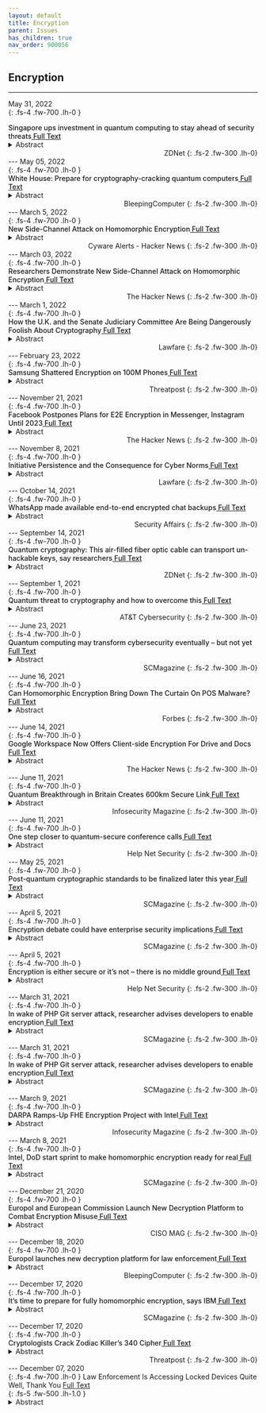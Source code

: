 ```yaml
---
layout: default
title: Encryption 
parent: Issues 
has_children: true
nav_order: 900056
---
```


## Encryption
---
May 31, 2022 <br>
{: .fs-4 .fw-700 .lh-0  }
<p style="font-weight:500; margin:0px" markdown="1">
Singapore ups investment in quantum computing to stay ahead of security threats<a href="https://www.zdnet.com/article/singapore-ups-investment-in-quantum-computing-to-stay-ahead-of-security-threats/?&amp;web_view=true"> Full Text</a>
</p>
<details>
  <summary>Abstract</summary>
The Singapore government on Tuesday announced plans to set aside SG$23.5 million (US$17.09 million) to support three national platforms, parked under its Quantum Engineering Programme (QEP), for up to 3.5 years.
</details>
<div style="text-align: right" markdown="1">
ZDNet
{: .fs-2 .fw-300 .lh-0}
</div>
---
May 05, 2022 <br> 
{: .fs-4 .fw-700 .lh-0  }
<p style="font-weight:500; margin:0px" markdown="1">
White House: Prepare for cryptography-cracking quantum computers<a href="https://www.bleepingcomputer.com/news/security/white-house-prepare-for-cryptography-cracking-quantum-computers/"> Full Text</a>
</p>
<details>
  <summary>Abstract</summary>
President Joe Biden signed a national security memorandum (NSM) on Thursday asking government agencies to implement a set of measures that would&nbsp;mitigate risks posed by quantum computers to US national cyber security.
</details>
<div style="text-align: right" markdown="1">
BleepingComputer
{: .fs-2 .fw-300 .lh-0}
</div>
---
March 5, 2022 <br>
{: .fs-4 .fw-700 .lh-0  }
<p style="font-weight:500; margin:0px" markdown="1">
New Side-Channel Attack on Homomorphic Encryption<a href="https://cyware.com/news/new-side-channel-attack-on-homomorphic-encryption-703f97cf"> Full Text</a>
</p>
<details>
  <summary>Abstract</summary>
A group of researchers has demonstrated the first side-channel attack on homomorphic encryption that can let anyone read the data in encrypted mode.&nbsp; The attack exploiting the flaw is named RevEAL and exploits the Gaussian sampling that exists in  Microsoft  SEAL's encryption phase. This manif ...
    Read More
</details>
<div style="text-align: right" markdown="1">
Cyware Alerts - Hacker News
{: .fs-2 .fw-300 .lh-0}
</div>
---
March 03, 2022 <br>
{: .fs-4 .fw-700 .lh-0  }
<p style="font-weight:500; margin:0px" markdown="1">
Researchers Demonstrate New Side-Channel Attack on Homomorphic Encryption<a href="https://thehackernews.com/2022/03/researchers-demonstrate-new-side.html"> Full Text</a>
</p>
<details>
  <summary>Abstract</summary>
A group of academics from the North Carolina State University and Dokuz Eylul University have demonstrated what they say is the "first side-channel attack" on homomorphic encryption that could be exploited to leak data as the encryption process is underway.  "Basically, by monitoring power consumption in a device that is encoding data for homomorphic encryption, we are able to read the data as it is being encrypted," Aydin Aysu, one of the authors of the study,&nbsp; said . "This demonstrates that even next generation encryption technologies need protection against side-channel attacks."  Homomorphic Encryption is a&nbsp; form of encryption &nbsp;that allows certain types of computation to be performed directly on encrypted data without having to decrypt it in the first place.   It's also meant to be privacy-preserving in that it allows sharing of sensitive data with other third-party services, such as data analytics firms, for further processing while the underlyin
</details>
<div style="text-align: right" markdown="1">
The Hacker News
{: .fs-2 .fw-300 .lh-0}
</div>
---
March 1, 2022 <br>
{: .fs-4 .fw-700 .lh-0  }
<p style="font-weight:500; margin:0px" markdown="1">
How the U.K. and the Senate Judiciary Committee Are Being Dangerously Foolish About Cryptography<a href="https://www.lawfareblog.com/how-uk-and-senate-judiciary-committee-are-being-dangerously-foolish-about-cryptography"> Full Text</a>
</p>
<details>
  <summary>Abstract</summary>
In an attempt to prevent the online circulation of child sexual abuse material, a reintroduced Senate bill runs the risk of failing to combat the problem while simultaneously decreasing internet security.
</details>
<div style="text-align: right" markdown="1">
Lawfare
{: .fs-2 .fw-300 .lh-0}
</div>
---
February 23, 2022 <br>
{: .fs-4 .fw-700 .lh-0  }
<p style="font-weight:500; margin:0px" markdown="1">
Samsung Shattered Encryption on 100M Phones<a href="https://threatpost.com/samsung-shattered-encryption-on-100m-phones/178606/"> Full Text</a>
</p>
<details>
  <summary>Abstract</summary>
One cryptography expert said that ‘serious flaws’ in the way Samsung phones encrypt sensitive material, as revealed by academics, are ’embarrassingly bad.’ 
</details>
<div style="text-align: right" markdown="1">
Threatpost
{: .fs-2 .fw-300 .lh-0}
</div>
---
November 21, 2021 <br>
{: .fs-4 .fw-700 .lh-0  }
<p style="font-weight:500; margin:0px" markdown="1">
Facebook Postpones Plans for E2E Encryption in Messenger, Instagram Until 2023<a href="https://thehackernews.com/2021/11/facebook-postpones-plans-for-e2e.html"> Full Text</a>
</p>
<details>
  <summary>Abstract</summary>
Meta, the parent company of Facebook, Instagram, and WhatsApp, disclosed that it doesn't intend to roll out default end-to-end encryption (E2EE) across all its messaging services until 2023, pushing its original plans by at least a year.  "We're taking our time to get this right and we don't plan to finish the global rollout of end-to-end encryption by default across all our messaging services until sometime in 2023," Meta's head of safety, Antigone Davis,&nbsp; said &nbsp;in a post published in The Telegraph over the weekend.  The new scheme, described as a "three-pronged approach," aims to employ a mix of non-encrypted data across its apps as well as account information and reports from users to improve safety and combat abuse, noting that the goal is to deter illegal behavior from happening in the first place, giving users more control, and actively encouraging users to flag harmful messages. Meta had previously&nbsp; outlined &nbsp;plans to be "fully end-to-en
</details>
<div style="text-align: right" markdown="1">
The Hacker News
{: .fs-2 .fw-300 .lh-0}
</div>
---
November 8, 2021 <br>
{: .fs-4 .fw-700 .lh-0  }
<p style="font-weight:500; margin:0px" markdown="1">
Initiative Persistence and the Consequence for Cyber Norms<a href="https://www.lawfareblog.com/initiative-persistence-and-consequence-cyber-norms"> Full Text</a>
</p>
<details>
  <summary>Abstract</summary>
Documents like CYBERCOM's 2018 Command Vision are less provocative in the context of other directives, but who in the U.S. government takes precedence in constructing cyber norms?
</details>
<div style="text-align: right" markdown="1">
Lawfare
{: .fs-2 .fw-300 .lh-0}
</div>
---
October 14, 2021 <br>
{: .fs-4 .fw-700 .lh-0  }
<p style="font-weight:500; margin:0px" markdown="1">
WhatsApp made available end-to-end encrypted chat backups<a href="https://securityaffairs.co/wordpress/123389/security/whatsapp-made-available-end-to-end-encrypted-chat-backups.html"> Full Text</a>
</p>
<details>
  <summary>Abstract</summary>
WhatsApp made available end-to-end encrypted chat backups on iOS and Android to prevent anyone from accessing user chats.



WhatsApp is rolling out end-to-end encrypted chat backups on both iOS and Android devices, the move aims at implementing an optional...
</details>
<div style="text-align: right" markdown="1">
Security Affairs
{: .fs-2 .fw-300 .lh-0}
</div>
---
September 14, 2021 <br>
{: .fs-4 .fw-700 .lh-0  }
<p style="font-weight:500; margin:0px" markdown="1">
Quantum cryptography: This air-filled fiber optic cable can transport un-hackable keys, say researchers<a href="https://www.zdnet.com/article/quantum-cryptography-this-air-filled-fiber-optic-cable-can-transport-un-hackable-keys-say-researchers/?&amp;web_view=true"> Full Text</a>
</p>
<details>
  <summary>Abstract</summary>
A new type of optical fiber filled with nothing but thin air has been found to be particularly effective to carry out quantum key distribution (QKD), a security protocol that is in principle un-hackable.
</details>
<div style="text-align: right" markdown="1">
ZDNet
{: .fs-2 .fw-300 .lh-0}
</div>
---
September 1, 2021 <br>
{: .fs-4 .fw-700 .lh-0  }
<p style="font-weight:500; margin:0px" markdown="1">
Quantum threat to cryptography and how to overcome this<a href="https://cybersecurity.att.com/blogs/security-essentials/how-quantum-computing-will-effect-cryptography-why-we-need-post-quantum-cryptography?&amp;web_view=true"> Full Text</a>
</p>
<details>
  <summary>Abstract</summary>
To maintain confidentiality, organizations use symmetric and public-key cryptography. Though public key encryption is the most prone to quantum attacks, symmetric key encryption is also susceptible.
</details>
<div style="text-align: right" markdown="1">
AT&amp;T Cybersecurity
{: .fs-2 .fw-300 .lh-0}
</div>
---
June 23, 2021 <br>
{: .fs-4 .fw-700 .lh-0  }
<p style="font-weight:500; margin:0px" markdown="1">
Quantum computing may transform cybersecurity eventually  – but not yet<a href="https://www.scmagazine.com/home/security-news/encryption-data-security/quantum-computing-may-transform-cybersecurity-eventually-but-not-yet/"> Full Text</a>
</p>
<details>
  <summary>Abstract</summary>
While government agencies and standards bodies are racing to test and vet new quantum resistant algorithms for widespread consumption, a small but growing industry of vendors has popped up offering to sell such protections to the broader public. What should potential buyers make of such offerings?
</details>
<div style="text-align: right" markdown="1">
SCMagazine
{: .fs-2 .fw-300 .lh-0}
</div>
---
June 16, 2021 <br>
{: .fs-4 .fw-700 .lh-0  }
<p style="font-weight:500; margin:0px" markdown="1">
Can Homomorphic Encryption Bring Down The Curtain On POS Malware?<a href="https://www.forbes.com/sites/forbestechcouncil/2021/06/15/can-homomorphic-encryption-bring-down-the-curtain-on-pos-malware/?&amp;web_view=true"> Full Text</a>
</p>
<details>
  <summary>Abstract</summary>
In standard encryption, we need to decrypt the ciphertext to process data at a destination, but in this case, this encryption can work on the same ciphertext and produce the same output as clear text.
</details>
<div style="text-align: right" markdown="1">
Forbes
{: .fs-2 .fw-300 .lh-0}
</div>
---
June 14, 2021 <br>
{: .fs-4 .fw-700 .lh-0  }
<p style="font-weight:500; margin:0px" markdown="1">
Google Workspace Now Offers Client-side Encryption For Drive and Docs<a href="https://thehackernews.com/2021/06/google-workspace-now-offers-client-side.html"> Full Text</a>
</p>
<details>
  <summary>Abstract</summary>
Google on Monday announced that it's rolling out client-side encryption to Google Workspace (formerly G Suite), thereby giving its enterprise customers direct control of encryption keys and the identity service they choose to access those keys.  "With client-side encryption, customer data is indecipherable to Google, while users can continue to take advantage of Google's native web-based collaboration, access content on mobile devices, and share encrypted files externally," the search giant&nbsp; said .&nbsp;  "When combined with our other encryption capabilities, customers can add new levels of data protection for their Google Workspace data."   The development coincides with the Google Workspace and Google Chat's&nbsp; broader availability to all users &nbsp;with a Google account. Workspace is the company's enterprise offering consisting of Gmail, Chat, Calendar, Drive, Docs, Sheets, Slides, Meet, and other tools.   Businesses using Google Workspace have the choice o
</details>
<div style="text-align: right" markdown="1">
The Hacker News
{: .fs-2 .fw-300 .lh-0}
</div>
---
June 11, 2021 <br>
{: .fs-4 .fw-700 .lh-0  }
<p style="font-weight:500; margin:0px" markdown="1">
Quantum Breakthrough in Britain Creates 600km Secure Link<a href="https://www.infosecurity-magazine.com:443/news/quantum-breakthrough-britain-600km/"> Full Text</a>
</p>
<details>
  <summary>Abstract</summary>
The breakthrough by Toshiba will enable long-distance quantum-secured information transfer
</details>
<div style="text-align: right" markdown="1">
Infosecurity Magazine
{: .fs-2 .fw-300 .lh-0}
</div>
---
June 11, 2021 <br>
{: .fs-4 .fw-700 .lh-0  }
<p style="font-weight:500; margin:0px" markdown="1">
One step closer to quantum-secure conference calls<a href="https://www.helpnetsecurity.com/2021/06/11/quantum-secure-conference-calls/?&amp;web_view=true"> Full Text</a>
</p>
<details>
  <summary>Abstract</summary>
The Quantum Key Distribution (QKD) technology deployed in this demonstration harnesses the properties of quantum physics to facilitate guaranteed secure distribution of cryptographic keys.
</details>
<div style="text-align: right" markdown="1">
Help Net Security
{: .fs-2 .fw-300 .lh-0}
</div>
---
May 25, 2021 <br>
{: .fs-4 .fw-700 .lh-0  }
<p style="font-weight:500; margin:0px" markdown="1">
Post-quantum cryptographic standards to be finalized later this year<a href="https://www.scmagazine.com/home/government/post-quantum-cryptographic-standards-to-be-finalized-later-this-year/"> Full Text</a>
</p>
<details>
  <summary>Abstract</summary>
The new cryptographic standards will likely underpin IT design and guide industrial purchasing decisions for decades to come.
</details>
<div style="text-align: right" markdown="1">
SCMagazine
{: .fs-2 .fw-300 .lh-0}
</div>
---
April 5, 2021 <br>
{: .fs-4 .fw-700 .lh-0  }
<p style="font-weight:500; margin:0px" markdown="1">
Encryption debate could have enterprise security implications<a href="https://www.scmagazine.com/home/security-news/encryption-data-security/encryption-debate-could-have-enterprise-security-implications/"> Full Text</a>
</p>
<details>
  <summary>Abstract</summary>
As the United Kingdom reignites the debate over data encryption, concern about trickle down impact to businesses emerge.
</details>
<div style="text-align: right" markdown="1">
SCMagazine
{: .fs-2 .fw-300 .lh-0}
</div>
---
April 5, 2021 <br>
{: .fs-4 .fw-700 .lh-0  }
<p style="font-weight:500; margin:0px" markdown="1">
Encryption is either secure or it’s not – there is no middle ground<a href="https://www.helpnetsecurity.com/2021/04/05/weak-encryption/?&amp;web_view=true"> Full Text</a>
</p>
<details>
  <summary>Abstract</summary>
The principle of end-to-end encryption underpins a system of communication where only the communicating users can read the messages, thereby preventing any eavesdropping.
</details>
<div style="text-align: right" markdown="1">
Help Net Security
{: .fs-2 .fw-300 .lh-0}
</div>
---
March 31, 2021 <br>
{: .fs-4 .fw-700 .lh-0  }
<p style="font-weight:500; margin:0px" markdown="1">
In wake of PHP Git server attack, researcher advises developers to enable encryption<a href="https://www.scmagazine.com/website-web-server-security/in-wake-of-php-git-server-attack-researcher-advises-developers-to-enable-encryption/"> Full Text</a>
</p>
<details>
  <summary>Abstract</summary>
Had two malicious commits not been caught, they could have infected scores of websites using the programming language.
</details>
<div style="text-align: right" markdown="1">
SCMagazine
{: .fs-2 .fw-300 .lh-0}
</div>
---
March 31, 2021 <br>
{: .fs-4 .fw-700 .lh-0  }
<p style="font-weight:500; margin:0px" markdown="1">
In wake of PHP Git server attack, researcher advises developers to enable encryption<a href="https://www.scmagazine.com/featured/in-wake-of-php-git-server-attack-researcher-advises-developers-to-enable-encryption/"> Full Text</a>
</p>
<details>
  <summary>Abstract</summary>
Had two malicious commits not been caught, they could have infected scores of websites using the programming language.
</details>
<div style="text-align: right" markdown="1">
SCMagazine
{: .fs-2 .fw-300 .lh-0}
</div>
---
March 9, 2021 <br>
{: .fs-4 .fw-700 .lh-0  }
<p style="font-weight:500; margin:0px" markdown="1">
DARPA Ramps-Up FHE Encryption Project with Intel<a href="https://www.infosecurity-magazine.com:443/news/darpa-rampsup-fhe-encryption/"> Full Text</a>
</p>
<details>
  <summary>Abstract</summary>
Research teams will try to make FHE calculations as fast as plaintext
</details>
<div style="text-align: right" markdown="1">
Infosecurity Magazine
{: .fs-2 .fw-300 .lh-0}
</div>
---
March 8, 2021 <br>
{: .fs-4 .fw-700 .lh-0  }
<p style="font-weight:500; margin:0px" markdown="1">
Intel, DoD start sprint to make homomorphic encryption ready for real<a href="https://www.scmagazine.com/home/security-news/encryption-data-security/intel-dod-start-sprint-to-make-homomorphic-encryption-ready-for-real/"> Full Text</a>
</p>
<details>
  <summary>Abstract</summary>
If successful, it could thwart the hurdle that keeps the pervasive privacy and security technology out of general use.
</details>
<div style="text-align: right" markdown="1">
SCMagazine
{: .fs-2 .fw-300 .lh-0}
</div>
---
December 21, 2020 <br>
{: .fs-4 .fw-700 .lh-0  }
<p style="font-weight:500; margin:0px" markdown="1">
Europol and European Commission Launch New Decryption Platform to Combat Encryption Misuse<a href="https://cisomag.eccouncil.org/europol-and-european-commission-launch-new-decryption-platform-to-combat-encryption-misuse/?&amp;web_view=true"> Full Text</a>
</p>
<details>
  <summary>Abstract</summary>
The new platform launched by Europol and the European Commission includes both software and hardware tools to provide help in accessing the encrypted material for law enforcement investigations.
</details>
<div style="text-align: right" markdown="1">
CISO MAG
{: .fs-2 .fw-300 .lh-0}
</div>
---
December 18, 2020 <br>
{: .fs-4 .fw-700 .lh-0  }
<p style="font-weight:500; margin:0px" markdown="1">
Europol launches new decryption platform for law enforcement<a href="https://www.bleepingcomputer.com/news/security/europol-launches-new-decryption-platform-for-law-enforcement/"> Full Text</a>
</p>
<details>
  <summary>Abstract</summary>
Europol and the European Commission have launched a new decryption platform that will help boost&nbsp;Europol's ability to gain access to information stored in encrypted media collected during criminal investigations.
</details>
<div style="text-align: right" markdown="1">
BleepingComputer
{: .fs-2 .fw-300 .lh-0}
</div>
---
December 17, 2020 <br>
{: .fs-4 .fw-700 .lh-0  }
<p style="font-weight:500; margin:0px" markdown="1">
It’s time to prepare for fully homomorphic encryption, says IBM<a href="https://www.scmagazine.com/home/security-news/its-time-to-prepare-for-fully-homomorphic-encryption-says-ibm/"> Full Text</a>
</p>
<details>
  <summary>Abstract</summary>
In a nutshell, the capability allows computers to perform operations on encrypted information without decrypting it first – meaning data science and machine learning are possible without actually seeing the data.
</details>
<div style="text-align: right" markdown="1">
SCMagazine
{: .fs-2 .fw-300 .lh-0}
</div>
---
December 17, 2020 <br>
{: .fs-4 .fw-700 .lh-0  }
<p style="font-weight:500; margin:0px" markdown="1">
Cryptologists Crack Zodiac Killer’s 340 Cipher<a href="https://threatpost.com/cryptologists-zodiac-killer-340-cipher/162353/"> Full Text</a>
</p>
<details>
  <summary>Abstract</summary>
The Zodiac’s serial killer’s 340 cipher, which couldn’t be solved for 50 years, has been cracked by a remote team of mathematicians.
</details>
<div style="text-align: right" markdown="1">
Threatpost
{: .fs-2 .fw-300 .lh-0}
</div>
---
December 07, 2020 <br>
{: .fs-4 .fw-700 .lh-0  }
Law Enforcement Is Accessing Locked Devices Quite Well, Thank You <a href="https://www.lawfareblog.com/law-enforcement-accessing-locked-devices-quite-well-thank-you">Full Text</a><br>
{: .fs-5 .fw-500 .lh-1.0  }
<details>
  <summary>Abstract</summary>
Apple introduced the iPhone in 2007—and discovered it was a great target for street theft. The device was small and expensive, and it could easily be grabbed from someone’s hand. Apple worked to secure the phone, developing Find My iPhone. Thefts dropped. But criminals are nothing if not creative, and it soon became clear that street theft was the least of Apple’s security problems. Hackers in China used data from the devices to commit identity theft. And later the criminals started selling instructional videos to other criminals, showing how to do these hacks themselves.
</details>

